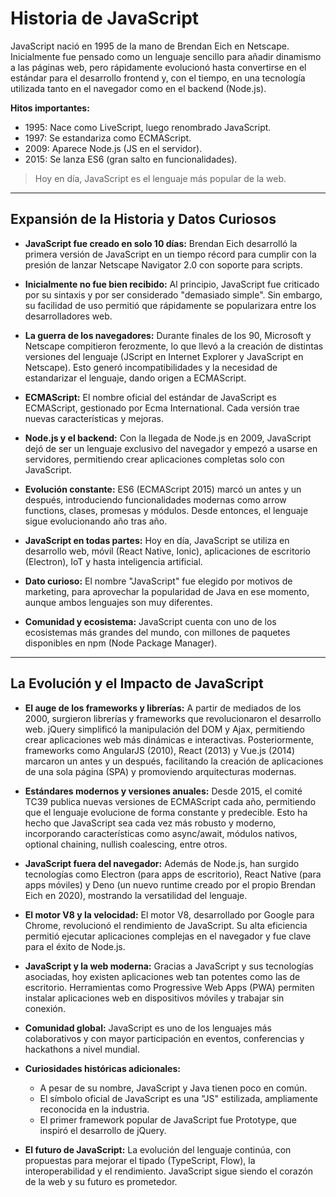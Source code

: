 # Historia de JavaScript

JavaScript nació en 1995 de la mano de Brendan Eich en Netscape. Inicialmente fue pensado como un lenguaje sencillo para añadir dinamismo a las páginas web, pero rápidamente evolucionó hasta convertirse en el estándar para el desarrollo frontend y, con el tiempo, en una tecnología utilizada tanto en el navegador como en el backend (Node.js).

**Hitos importantes:**
- 1995: Nace como LiveScript, luego renombrado JavaScript.
- 1997: Se estandariza como ECMAScript.
- 2009: Aparece Node.js (JS en el servidor).
- 2015: Se lanza ES6 (gran salto en funcionalidades).

> Hoy en día, JavaScript es el lenguaje más popular de la web.

---

## Expansión de la Historia y Datos Curiosos

- **JavaScript fue creado en solo 10 días:** Brendan Eich desarrolló la primera versión de JavaScript en un tiempo récord para cumplir con la presión de lanzar Netscape Navigator 2.0 con soporte para scripts.

- **Inicialmente no fue bien recibido:** Al principio, JavaScript fue criticado por su sintaxis y por ser considerado "demasiado simple". Sin embargo, su facilidad de uso permitió que rápidamente se popularizara entre los desarrolladores web.

- **La guerra de los navegadores:** Durante finales de los 90, Microsoft y Netscape compitieron ferozmente, lo que llevó a la creación de distintas versiones del lenguaje (JScript en Internet Explorer y JavaScript en Netscape). Esto generó incompatibilidades y la necesidad de estandarizar el lenguaje, dando origen a ECMAScript.

- **ECMAScript:** El nombre oficial del estándar de JavaScript es ECMAScript, gestionado por Ecma International. Cada versión trae nuevas características y mejoras.

- **Node.js y el backend:** Con la llegada de Node.js en 2009, JavaScript dejó de ser un lenguaje exclusivo del navegador y empezó a usarse en servidores, permitiendo crear aplicaciones completas solo con JavaScript.

- **Evolución constante:** ES6 (ECMAScript 2015) marcó un antes y un después, introduciendo funcionalidades modernas como arrow functions, clases, promesas y módulos. Desde entonces, el lenguaje sigue evolucionando año tras año.

- **JavaScript en todas partes:** Hoy en día, JavaScript se utiliza en desarrollo web, móvil (React Native, Ionic), aplicaciones de escritorio (Electron), IoT y hasta inteligencia artificial.

- **Dato curioso:** El nombre "JavaScript" fue elegido por motivos de marketing, para aprovechar la popularidad de Java en ese momento, aunque ambos lenguajes son muy diferentes.

- **Comunidad y ecosistema:** JavaScript cuenta con uno de los ecosistemas más grandes del mundo, con millones de paquetes disponibles en npm (Node Package Manager).

---

## La Evolución y el Impacto de JavaScript

- **El auge de los frameworks y librerías:** A partir de mediados de los 2000, surgieron librerías y frameworks que revolucionaron el desarrollo web. jQuery simplificó la manipulación del DOM y Ajax, permitiendo crear aplicaciones web más dinámicas e interactivas. Posteriormente, frameworks como AngularJS (2010), React (2013) y Vue.js (2014) marcaron un antes y un después, facilitando la creación de aplicaciones de una sola página (SPA) y promoviendo arquitecturas modernas.

- **Estándares modernos y versiones anuales:** Desde 2015, el comité TC39 publica nuevas versiones de ECMAScript cada año, permitiendo que el lenguaje evolucione de forma constante y predecible. Esto ha hecho que JavaScript sea cada vez más robusto y moderno, incorporando características como async/await, módulos nativos, optional chaining, nullish coalescing, entre otros.

- **JavaScript fuera del navegador:** Además de Node.js, han surgido tecnologías como Electron (para apps de escritorio), React Native (para apps móviles) y Deno (un nuevo runtime creado por el propio Brendan Eich en 2020), mostrando la versatilidad del lenguaje.

- **El motor V8 y la velocidad:** El motor V8, desarrollado por Google para Chrome, revolucionó el rendimiento de JavaScript. Su alta eficiencia permitió ejecutar aplicaciones complejas en el navegador y fue clave para el éxito de Node.js.

- **JavaScript y la web moderna:** Gracias a JavaScript y sus tecnologías asociadas, hoy existen aplicaciones web tan potentes como las de escritorio. Herramientas como Progressive Web Apps (PWA) permiten instalar aplicaciones web en dispositivos móviles y trabajar sin conexión.

- **Comunidad global:** JavaScript es uno de los lenguajes más colaborativos y con mayor participación en eventos, conferencias y hackathons a nivel mundial.

- **Curiosidades históricas adicionales:**
  - A pesar de su nombre, JavaScript y Java tienen poco en común.
  - El símbolo oficial de JavaScript es una "JS" estilizada, ampliamente reconocida en la industria.
  - El primer framework popular de JavaScript fue Prototype, que inspiró el desarrollo de jQuery.

- **El futuro de JavaScript:** La evolución del lenguaje continúa, con propuestas para mejorar el tipado (TypeScript, Flow), la interoperabilidad y el rendimiento. JavaScript sigue siendo el corazón de la web y su futuro es prometedor.
